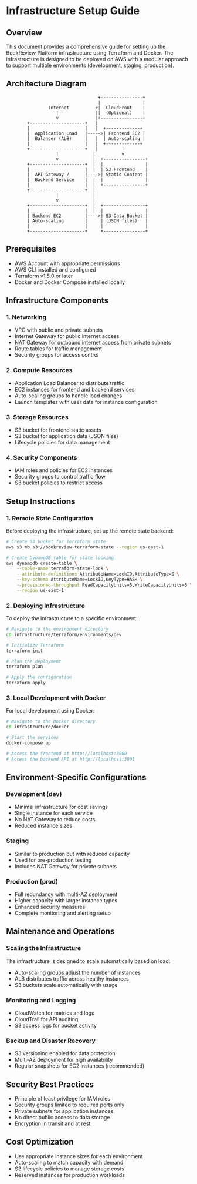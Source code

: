 # Infrastructure Setup Guide

## Overview
This document provides a comprehensive guide for setting up the BookReview Platform infrastructure using Terraform and Docker. The infrastructure is designed to be deployed on AWS with a modular approach to support multiple environments (development, staging, production).

## Architecture Diagram

```
                                   +----------------+
                                   |                |
                Internet          +|  CloudFront    |
                   |              ||  (Optional)    |
                   v              |+----------------+
        +---------------------+   |
        |                     |   |  +-------------+
        |  Application Load   |----->| Frontend EC2 |
        |  Balancer (ALB)     |   |  | Auto-scaling |
        |                     |   |  +-------------+
        +---------------------+   |         |
                   |             |          v
                   v             |  +----------------+
        +---------------------+  |  |                |
        |                     |  |  | S3 Frontend    |
        |  API Gateway /      |---->| Static Content |
        |  Backend Service    |  |  |                |
        |                     |  |  +----------------+
        +---------------------+  |
                   |             |
                   v             |
        +---------------------+  |  +----------------+
        |                     |  |  |                |
        | Backend EC2         |---->| S3 Data Bucket |
        | Auto-scaling        |     | (JSON files)   |
        |                     |     |                |
        +---------------------+     +----------------+
```

## Prerequisites
- AWS Account with appropriate permissions
- AWS CLI installed and configured
- Terraform v1.5.0 or later
- Docker and Docker Compose installed locally

## Infrastructure Components

### 1. Networking
- VPC with public and private subnets
- Internet Gateway for public internet access
- NAT Gateway for outbound internet access from private subnets
- Route tables for traffic management
- Security groups for access control

### 2. Compute Resources
- Application Load Balancer to distribute traffic
- EC2 instances for frontend and backend services
- Auto-scaling groups to handle load changes
- Launch templates with user data for instance configuration

### 3. Storage Resources
- S3 bucket for frontend static assets
- S3 bucket for application data (JSON files)
- Lifecycle policies for data management

### 4. Security Components
- IAM roles and policies for EC2 instances
- Security groups to control traffic flow
- S3 bucket policies to restrict access

## Setup Instructions

### 1. Remote State Configuration
Before deploying the infrastructure, set up the remote state backend:

```bash
# Create S3 bucket for Terraform state
aws s3 mb s3://bookreview-terraform-state --region us-east-1

# Create DynamoDB table for state locking
aws dynamodb create-table \
    --table-name terraform-state-lock \
    --attribute-definitions AttributeName=LockID,AttributeType=S \
    --key-schema AttributeName=LockID,KeyType=HASH \
    --provisioned-throughput ReadCapacityUnits=5,WriteCapacityUnits=5 \
    --region us-east-1
```

### 2. Deploying Infrastructure
To deploy the infrastructure to a specific environment:

```bash
# Navigate to the environment directory
cd infrastructure/terraform/environments/dev

# Initialize Terraform
terraform init

# Plan the deployment
terraform plan

# Apply the configuration
terraform apply
```

### 3. Local Development with Docker
For local development using Docker:

```bash
# Navigate to the Docker directory
cd infrastructure/docker

# Start the services
docker-compose up

# Access the frontend at http://localhost:3000
# Access the backend API at http://localhost:3001
```

## Environment-Specific Configurations

### Development (dev)
- Minimal infrastructure for cost savings
- Single instance for each service
- No NAT Gateway to reduce costs
- Reduced instance sizes

### Staging
- Similar to production but with reduced capacity
- Used for pre-production testing
- Includes NAT Gateway for private subnets

### Production (prod)
- Full redundancy with multi-AZ deployment
- Higher capacity with larger instance types
- Enhanced security measures
- Complete monitoring and alerting setup

## Maintenance and Operations

### Scaling the Infrastructure
The infrastructure is designed to scale automatically based on load:
- Auto-scaling groups adjust the number of instances
- ALB distributes traffic across healthy instances
- S3 buckets scale automatically with usage

### Monitoring and Logging
- CloudWatch for metrics and logs
- CloudTrail for API auditing
- S3 access logs for bucket activity

### Backup and Disaster Recovery
- S3 versioning enabled for data protection
- Multi-AZ deployment for high availability
- Regular snapshots for EC2 instances (recommended)

## Security Best Practices
- Principle of least privilege for IAM roles
- Security groups limited to required ports only
- Private subnets for application instances
- No direct public access to data storage
- Encryption in transit and at rest

## Cost Optimization
- Use appropriate instance sizes for each environment
- Auto-scaling to match capacity with demand
- S3 lifecycle policies to manage storage costs
- Reserved instances for production workloads
